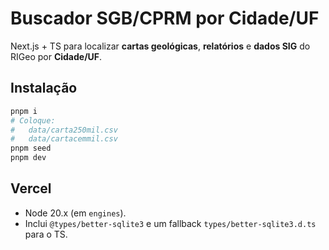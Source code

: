 # Buscador SGB/CPRM por Cidade/UF

Next.js + TS para localizar **cartas geológicas**, **relatórios** e **dados SIG** do RIGeo por **Cidade/UF**.

## Instalação
```bash
pnpm i
# Coloque:
#   data/carta250mil.csv
#   data/cartacemmil.csv
pnpm seed
pnpm dev
```

## Vercel
- Node 20.x (em `engines`).
- Inclui `@types/better-sqlite3` e um fallback `types/better-sqlite3.d.ts` para o TS.
